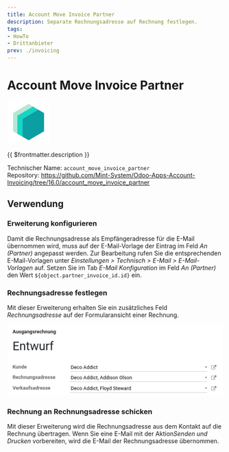 ```yaml
---
title: Account Move Invoice Partner
description: Separate Rechnungsadresse auf Rechnung festlegen.
tags:
- HowTo
- Drittanbieter
prev: ./invoicing
---
```

# Account Move Invoice Partner

![icon_oms_box](attachments/icons_odoo_mint_system.png)

{{ $frontmatter.description }}

Technischer Name: `account_move_invoice_partner`\
Repository: <https://github.com/Mint-System/Odoo-Apps-Account-Invoicing/tree/16.0/account_move_invoice_partner>

## Verwendung

### Erweiterung konfigurieren

Damit die Rechnungsadresse als Empfängeradresse für die E-Mail übernommen wird, muss auf der E-Mail-Vorlage der Eintrag im Feld *An (Partner)* angepasst werden. Zur Bearbeitung rufen Sie die entsprechenden E-Mail-Vorlagen unter *Einstellungen > Technisch > E-Mail > E-Mail-Vorlagen* auf. Setzen Sie im Tab *E-Mail Konfiguration* im Feld *An (Partner)* den Wert `${object.partner_invoice_id.id}` ein.

### Rechnungsadresse festlegen

Mit dieser Erweiterung erhalten Sie ein zusätzliches Feld *Rechnungsadresse* auf der Formularansicht einer Rechnung.

![](attachments/Account%20Move%20Invoice%20Partner.png)

### Rechnung an Rechnungsadresse schicken

Mit dieser Erweiterung wird die Rechnungsadresse aus dem Kontakt auf die Rechnung übertragen. Wenn Sie eine E-Mail mit der Aktion*Senden und Drucken* vorbereiten, wird die E-Mail der Rechnungsadresse übernommen.